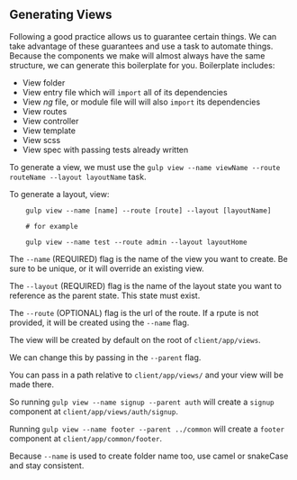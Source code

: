 ## Generating Views
Following a good practice allows us to guarantee certain things. We can take advantage of these guarantees and use a task to automate things. Because the components we make will almost always have the same structure, we can generate this boilerplate for you. Boilerplate includes:

* View folder
* View entry file which will `import` all of its dependencies
* View _ng_ file, or module file will will also `import` its dependencies
* View routes
* View controller
* View template
* View scss
* View spec with passing tests already written

To generate a view, we must use the `gulp view --name viewName --route routeName --layout layoutName` task.

To generate a layout, view:


```
    gulp view --name [name] --route [route] --layout [layoutName]
    
    # for example
    
    gulp view --name test --route admin --layout layoutHome
```

The `--name` (REQUIRED) flag is the name of the view you want to create. Be sure to be unique, or it will override an existing view.

The `--layout` (REQUIRED) flag is the name of the layout state you want to reference as the parent state. This state must exist.

The `--route` (OPTIONAL) flag is the url of the route. If a rpute is not provided, it will be created using the `--name` flag.


The view will be created by default on the root of `client/app/views`.

We can change this by passing in the `--parent` flag.

You can pass in a path relative to `client/app/views/` and your view will be made there.

So running `gulp view --name signup --parent auth` will create a `signup` component at `client/app/views/auth/signup`.

Running `gulp view --name footer --parent ../common` will create a `footer` component at `client/app/common/footer`.

Because `--name` is used to create folder name too, use camel or snakeCase and stay consistent.
